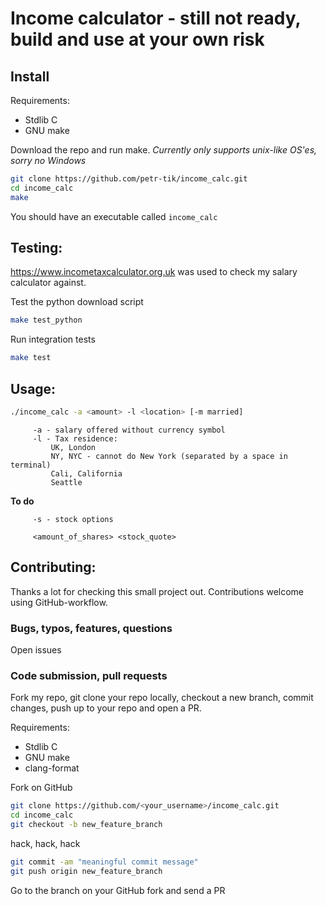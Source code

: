 # Income calculator - still not ready, build and use at your own risk

## Install 

Requirements:
 - Stdlib C
 - GNU make

Download the repo and run make. _Currently only supports unix-like OS'es, sorry no Windows_
```bash
git clone https://github.com/petr-tik/income_calc.git
cd income_calc
make
```

You should have an executable called ```income_calc```

## Testing: 
https://www.incometaxcalculator.org.uk was used to check my salary calculator against.

Test the python download script
```bash
make test_python
```

Run integration tests
```bash
make test
```

## Usage: 

```bash
./income_calc -a <amount> -l <location> [-m married]
```
         -a - salary offered without currency symbol
         -l - Tax residence: 
             UK, London
             NY, NYC - cannot do New York (separated by a space in terminal)
             Cali, California
             Seattle

**To do**
         
         -s - stock options 

         <amount_of_shares> <stock_quote>


## Contributing:

Thanks a lot for checking this small project out. 
Contributions welcome using GitHub-workflow. 

### Bugs, typos, features, questions

Open issues

### Code submission, pull requests

Fork my repo, git clone your repo locally, checkout a new branch, commit changes, push up to your repo and open a PR.

Requirements:
 - Stdlib C
 - GNU make
 - clang-format


Fork on GitHub
```bash
git clone https://github.com/<your_username>/income_calc.git
cd income_calc
git checkout -b new_feature_branch
```
hack, hack, hack

```bash
git commit -am "meaningful commit message"
git push origin new_feature_branch
```

Go to the branch on your GitHub fork and send a PR
